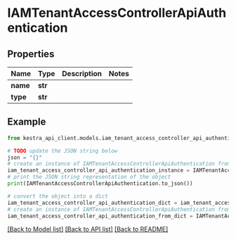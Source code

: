 # IAMTenantAccessControllerApiAuthentication


## Properties

Name | Type | Description | Notes
------------ | ------------- | ------------- | -------------
**name** | **str** |  | 
**type** | **str** |  | 

## Example

```python
from kestra_api_client.models.iam_tenant_access_controller_api_authentication import IAMTenantAccessControllerApiAuthentication

# TODO update the JSON string below
json = "{}"
# create an instance of IAMTenantAccessControllerApiAuthentication from a JSON string
iam_tenant_access_controller_api_authentication_instance = IAMTenantAccessControllerApiAuthentication.from_json(json)
# print the JSON string representation of the object
print(IAMTenantAccessControllerApiAuthentication.to_json())

# convert the object into a dict
iam_tenant_access_controller_api_authentication_dict = iam_tenant_access_controller_api_authentication_instance.to_dict()
# create an instance of IAMTenantAccessControllerApiAuthentication from a dict
iam_tenant_access_controller_api_authentication_from_dict = IAMTenantAccessControllerApiAuthentication.from_dict(iam_tenant_access_controller_api_authentication_dict)
```
[[Back to Model list]](../README.md#documentation-for-models) [[Back to API list]](../README.md#documentation-for-api-endpoints) [[Back to README]](../README.md)


